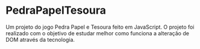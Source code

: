 # PedraPapelTesoura
Um projeto do jogo Pedra Papel e Tesoura feito em JavaScript. O projeto foi realizado com o objetivo de estudar melhor como funciona a alteração de DOM através da tecnologia.
